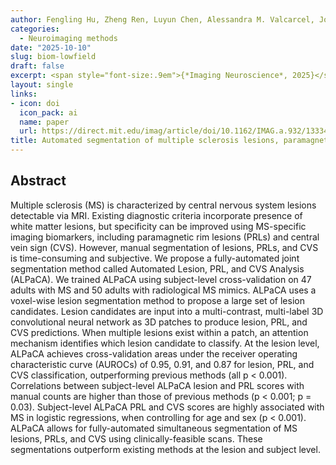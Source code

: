 ```yaml
---
author: Fengling Hu, Zheng Ren, Luyun Chen, Alessandra M. Valcarcel, Jordan Dworkin, Brian Renner, Lynn Daboul, Carly M. O’Donnell, Elizabeth D. Verter, Abigail R. Manning, Kelly A. Clark, Eunchan Bae, Christina Chen, Carolyn Lou, Theodore D. Satterthwaite, Haochang Shou, Michel Bilello, Kunio Nakamura, Amit Bar-Or, Peter A. Calabresi, Leorah Freeman, Roland G. Henry, Erin E. Longbrake, Jiwon Oh, Matthew K. Schindler, Martina Absinta, Andrew J. Solomon, Nancy L. Sicotte, Daniel Ontaneda, Daniel S. Reich, Pascal Sati, & Russell T. Shinohara
categories:
  - Neuroimaging methods
date: "2025-10-10"
slug: biom-lowfield
draft: false
excerpt: <span style="font-size:.9em">{*Imaging Neuroscience*, 2025}</span>
layout: single
links:
- icon: doi
  icon_pack: ai
  name: paper
  url: https://direct.mit.edu/imag/article/doi/10.1162/IMAG.a.932/133343/Automated-segmentation-of-multiple-sclerosis
title: Automated segmentation of multiple sclerosis lesions, paramagnetic rims, and central vein sign on MRI provides reliable diagnostic biomarkers 
---
```


## Abstract

Multiple sclerosis (MS) is characterized by central nervous system lesions detectable via MRI. Existing diagnostic criteria incorporate presence of white matter lesions, but specificity can be improved using MS-specific imaging biomarkers, including paramagnetic rim lesions (PRLs) and central vein sign (CVS). However, manual segmentation of lesions, PRLs, and CVS is time-consuming and subjective. We propose a fully-automated joint segmentation method called Automated Lesion, PRL, and CVS Analysis (ALPaCA). We trained ALPaCA using subject-level cross-validation on 47 adults with MS and 50 adults with radiological MS mimics. ALPaCA uses a voxel-wise lesion segmentation method to propose a large set of lesion candidates. Lesion candidates are input into a multi-contrast, multi-label 3D convolutional neural network as 3D patches to produce lesion, PRL, and CVS predictions. When multiple lesions exist within a patch, an attention mechanism identifies which lesion candidate to classify. At the lesion level, ALPaCA achieves cross-validation areas under the receiver operating characteristic curve (AUROCs) of 0.95, 0.91, and 0.87 for lesion, PRL, and CVS classification, outperforming previous methods (all p < 0.001). Correlations between subject-level ALPaCA lesion and PRL scores with manual counts are higher than those of previous methods (p < 0.001; p = 0.03). Subject-level ALPaCA PRL and CVS scores are highly associated with MS in logistic regressions, when controlling for age and sex (p < 0.001). ALPaCA allows for fully-automated simultaneous segmentation of MS lesions, PRLs, and CVS using clinically-feasible scans. These segmentations outperform existing methods at the lesion and subject level.